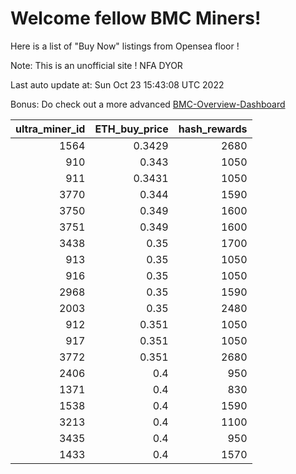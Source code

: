 # Welcome fellow BMC Miners!
Here is a list of "Buy Now" listings from Opensea floor !

Note: This is an unofficial site ! NFA DYOR

Last auto update at: Sun Oct 23 15:43:08 UTC 2022

Bonus: Do check out a more advanced [BMC-Overview-Dashboard](https://dune.com/defifunk/BMC-Overview-Dashboard)


|   ultra_miner_id |   ETH_buy_price |   hash_rewards |
|-----------------:|----------------:|---------------:|
|             1564 |          0.3429 |           2680 |
|              910 |          0.343  |           1050 |
|              911 |          0.3431 |           1050 |
|             3770 |          0.344  |           1590 |
|             3750 |          0.349  |           1600 |
|             3751 |          0.349  |           1600 |
|             3438 |          0.35   |           1700 |
|              913 |          0.35   |           1050 |
|              916 |          0.35   |           1050 |
|             2968 |          0.35   |           1590 |
|             2003 |          0.35   |           2480 |
|              912 |          0.351  |           1050 |
|              917 |          0.351  |           1050 |
|             3772 |          0.351  |           2680 |
|             2406 |          0.4    |            950 |
|             1371 |          0.4    |            830 |
|             1538 |          0.4    |           1590 |
|             3213 |          0.4    |           1100 |
|             3435 |          0.4    |            950 |
|             1433 |          0.4    |           1570 |